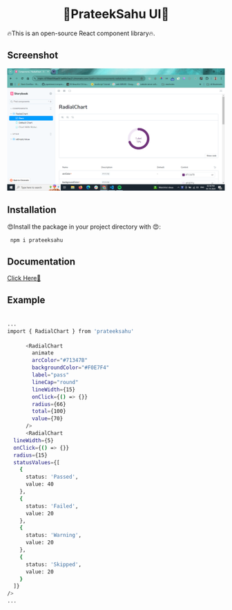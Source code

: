 <h1 align="center">🚀PrateekSahu UI🚀</h1>

🔥This is an open-source React component library🔥.

## Screenshot

![Screenshot](./Screenshot%20(207).png)


## Installation

😍Install the package in your project directory with 😍:
 
```bash
 npm i prateeksahu

```

## Documentation

  [Click Here🛬](https://main--6700eb006ae051ad66c5ac21.chromatic.com)
## Example

```bash

...
import { RadialChart } from 'prateeksahu'

      <RadialChart
        animate
        arcColor="#71347B"
        backgroundColor="#F0E7F4"
        label="pass"
        lineCap="round"
        lineWidth={15}
        onClick={() => {}}
        radius={66}
        total={100}
        value={70}
      />
      <RadialChart
  lineWidth={5}
  onClick={() => {}}
  radius={15}
  statusValues={[
    {
      status: 'Passed',
      value: 40
    },
    {
      status: 'Failed',
      value: 20
    },
    {
      status: 'Warning',
      value: 20
    },
    {
      status: 'Skipped',
      value: 20
    }
  ]}
/>
...
```
